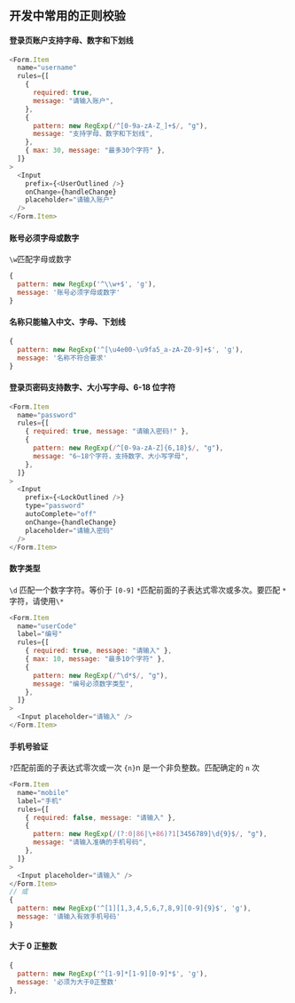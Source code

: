 ## 开发中常用的正则校验

#### 登录页账户支持字母、数字和下划线

```js
<Form.Item
  name="username"
  rules={[
    {
      required: true,
      message: "请输入账户",
    },
    {
      pattern: new RegExp(/^[0-9a-zA-Z_]+$/, "g"),
      message: "支持字母、数字和下划线",
    },
    { max: 30, message: "最多30个字符" },
  ]}
>
  <Input
    prefix={<UserOutlined />}
    onChange={handleChange}
    placeholder="请输入账户"
  />
</Form.Item>
```

#### 账号必须字母或数字

`\w`匹配字母或数字

```js
{
  pattern: new RegExp('^\\w+$', 'g'),
  message: '账号必须字母或数字'
}
```

#### 名称只能输入中文、字母、下划线

```js
{
  pattern: new RegExp('^[\u4e00-\u9fa5_a-zA-Z0-9]+$', 'g'),
  message: '名称不符合要求'
}
```

#### 登录页密码支持数字、大小写字母、6-18 位字符

```js
<Form.Item
  name="password"
  rules={[
    { required: true, message: "请输入密码!" },
    {
      pattern: new RegExp(/^[0-9a-zA-Z]{6,18}$/, "g"),
      message: "6~18个字符，支持数字、大小写字母",
    },
  ]}
>
  <Input
    prefix={<LockOutlined />}
    type="password"
    autoComplete="off"
    onChange={handleChange}
    placeholder="请输入密码"
  />
</Form.Item>
```

#### 数字类型

`\d` 匹配一个数字字符。等价于 `[0-9]`
`*`匹配前面的子表达式零次或多次。要匹配 `*`字符，请使用`\*`

```js
<Form.Item
  name="userCode"
  label="编号"
  rules={[
    { required: true, message: "请输入" },
    { max: 10, message: "最多10个字符" },
    {
      pattern: new RegExp(/^\d*$/, "g"),
      message: "编号必须数字类型",
    },
  ]}
>
  <Input placeholder="请输入" />
</Form.Item>
```

#### 手机号验证

`?`匹配前面的子表达式零次或一次
`{n}`n 是一个非负整数。匹配确定的 `n` 次

```js
<Form.Item
  name="mobile"
  label="手机"
  rules={[
    { required: false, message: "请输入" },
    {
      pattern: new RegExp(/(?:0|86|\+86)?1[3456789]\d{9}$/, "g"),
      message: "请输入准确的手机号码",
    },
  ]}
>
  <Input placeholder="请输入" />
</Form.Item>
// 或
{
  pattern: new RegExp('^[1][1,3,4,5,6,7,8,9][0-9]{9}$', 'g'),
  message: '请输入有效手机号码'
}
```

#### 大于 0 正整数

```js
{
  pattern: new RegExp('^[1-9]*[1-9][0-9]*$', 'g'),
  message: '必须为大于0正整数'
},
```
